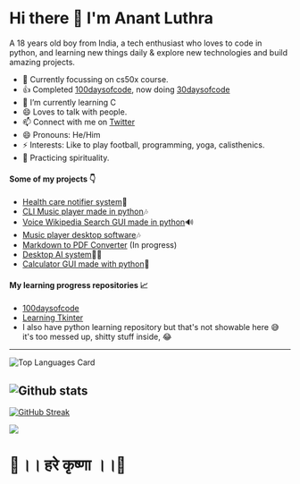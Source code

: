 # Hi there 👋 I'm Anant Luthra

A 18 years old boy from India, a tech enthusiast who loves to code in python, and learning new things daily & explore new technologies and build amazing projects.

- 🔭 Currently focussing on cs50x course.
- 👍 Completed [100daysofcode](https://twitter.com/anant_luthra_/status/1531500725238472705), now doing [30daysofcode](https://github.com/AnantLuthra/30daysofcode)
- 🌱 I’m currently learning C
- 😄 Loves to talk with people.
- 📫 Connect with me on [Twitter](https://twitter.com/anant_luthra_)
- 😄 Pronouns: He/Him
- ⚡ Interests: Like to play football, programming, yoga, calisthenics.
- 🙏 Practicing spirituality.

#### Some of my projects 👇
- [Health care notifier system](https://github.com/AnantLuthra/Health-Care-Notifier-System)🏃
- [CLI Music player made in python](https://github.com/AnantLuthra/cli-music-player)🎶
- [Voice Wikipedia Search GUI made in python](https://github.com/AnantLuthra/wikipedia_searcher)🔊
- [Music player desktop software](https://github.com/AnantLuthra/Tkinter-projects/tree/master/Music%20player)🎶
- [Markdown to PDF Converter](https://github.com/AnantLuthra/Md-to-pdf) (In progress)
- [Desktop AI system](https://github.com/AnantLuthra/A.I.-Assistant)👨‍💻
- [Calculator GUI made with python](https://github.com/AnantLuthra/Tkinter-projects/tree/master/Calculator%20GUI)🧭

#### My learning progress repositories 📈

- [100daysofcode](https://github.com/AnantLuthra/100daysofcode)
- [Learning Tkinter](https://github.com/AnantLuthra/Tkinter-learning)
- I also have python learning repository but that's not showable here 😅 it's too messed up, shitty stuff inside, 😂

---
![Top Languages Card](https://github-readme-stats.vercel.app/api/top-langs/?username=anantluthra&layout=compact&theme=chartreuse-dark)

![Github stats](https://github-readme-stats.vercel.app/api?username=anantluthra&theme=chartreuse-dark&show_icons=true&count_private=true)
---

[![GitHub Streak](https://github-readme-streak-stats.herokuapp.com/?user=anantluthra&theme=chartreuse-dark)](https://git.io/streak-stats)

![](https://komarev.com/ghpvc/?username=anantluthra)


# 🙏।। हरे कृष्णा ।।🙏
